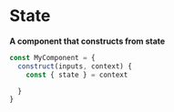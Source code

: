 # State

**A component that constructs from state**
```js
const MyComponent = {
  construct(inputs, context) {
    const { state } = context

  }
}
